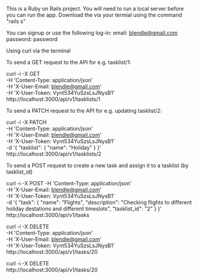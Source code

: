 This is a Ruby on Rails project.
You will need to run a local server before you can run the app. Download the  via your termial using the command "rails s"


You can signup or use the following log-in:
  email: blendle@gmail.com
  password: password

Using curl via the terminal

To send a GET request to the API for e.g. tasklist/1:

curl -i -X GET                                                             \
       -H 'Content-Type: application/json'                                     \
       -H 'X-User-Email: blendle@gmail.com'                                      \
       -H 'X-User-Token: Vynt534YuSzsLsJNysB1'                                 \
       http://localhost:3000/api/v1/tasklists/1

To send a PATCH request to the API for e.g. updating tasklist/2:

curl -i -X PATCH                                      \
       -H 'Content-Type: application/json'              \
       -H 'X-User-Email: blendle@gmail.com'               \
       -H 'X-User-Token: Vynt534YuSzsLsJNysB1'          \
       -d '{ "tasklist": { "name": "Holiday" } }'    \
       http://localhost:3000/api/v1/tasklists/2

To send a POST request to create a new task and assign it to a tasklist (by tasklist_id)

curl -i -X POST
       -H 'Content-Type: application/json'              \
       -H 'X-User-Email: blendle@gmail.com'               \
       -H 'X-User-Token: Vynt534YuSzsLsJNysB1'          \
       -d '{ "task": { "name": "Flights", "description": "Checking flights to different holiday destations and different timeslots", "tasklist_id": "2" } }'    \
        http://localhost:3000/api/v1/tasks


curl -i -X DELETE                                      \
       -H 'Content-Type: application/json'              \
       -H 'X-User-Email: blendle@gmail.com'               \
       -H 'X-User-Token: Vynt534YuSzsLsJNysB1'          \
        http://localhost:3000/api/v1/tasks/20

curl -i -X DELETE      \
        http://localhost:3000/api/v1/tasks/20

